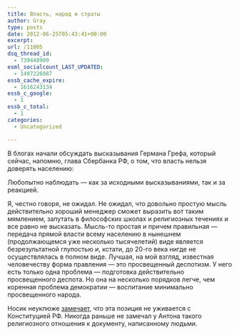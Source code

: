 ```yaml
---
title: Власть, народ и страты
author: Gray
type: posts
date: 2012-06-25T05:43:41+00:00
excerpt:
url: /11005
dsq_thread_id:
  - 739448909
esml_socialcount_LAST_UPDATED:
  - 1497226087
essb_cache_expire:
  - 1616243134
essb_c_google:
  - 1
essb_c_total:
  - 1
categories:
  - Uncategorized

---
```








В блогах начали обсуждать высказывания Германа Грефа, который сейчас, напомню, глава Сбербанка РФ, о том, что власть нельзя доверять населению:



Любопытно наблюдать — как за исходными высказываниями, так и за реакцией.

Я, честно говоря, не ожидал. Не ожидал, что довольно простую мысль действительно хороший менеджер сможет выразить вот таким мямлением, запутать в философских школах и религиозных течениях и все равно не высказать. Мысль-то простая и причем правильная — передача прямой власти всему населению в нынешнем (продолжающемся уже несколько тысячелетий) виде является безрезультатной глупостью и, кстати, до 20-го века нигде не осуществлялась в полном виде. Лучшая, на мой взгляд, известная человечеству форма правления — это просвещенный деспотизм. У него есть только одна проблема — подготовка действительно просвещенного деспота. Но она на несколько порядков легче, чем коренная проблема демократии — воспитание минимально просвещенного народа. 

Носик неуклюже [замечает][1], что эта позиция не уживается с Конституцией РФ. Никогда раньше не замечал у Антона такого религиозного отношения к документу, написанному людьми. 

 [1]: http://dolboeb.livejournal.com/2356509.html